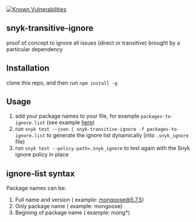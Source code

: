 [![Known Vulnerabilities](https://snyk.io/test/github/snyk-tech-services/snyk-transitive-ignore/badge.svg?targetFile=package.json)](https://snyk.io/test/github/snyk-tech-services/snyk-transitive-ignore?targetFile=package.json)

## snyk-transitive-ignore
proof of concept to ignore all issues (direct or transitive) brought by a particular dependency

## Installation
clone this repo, and then run `npm install -g`

## Usage
1. add your package names to your file, for example `packages-to-ignore.list` (see example [here](https://github.com/snyk-tech-services/snyk-transitive-ignore/blob/master/fixtures/sample-packages-to-ignore.list))
2. run `snyk test --json | snyk-transitive-ignore -f packages-to-ignore.list` to generate the ignore list dynamically (into `.snyk_ignore` file)
3. run `snyk test --policy-path=.snyk_ignore` to test again with the Snyk ignore policy in place

## ignore-list syntax
Package names can be:
1. Full name and version ( example: mongoose@5.7.5)
2. Only package name ( example: mongoose)
3. Begining of package name ( example: mong*)
